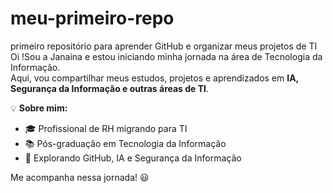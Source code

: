 # meu-primeiro-repo
primeiro repositório para aprender GitHub e organizar meus projetos de TI 
Oi !Sou a Janaina e estou iniciando minha jornada na área de Tecnologia da Informação.  
Aqui, vou compartilhar meus estudos, projetos e aprendizados em **IA, Segurança da Informação e outras áreas de TI**.  

💡 **Sobre mim:**  
- 🎓 Profissional de RH migrando para TI  
- 📚 Pós-graduação em Tecnologia da Informação  
- 🚀 Explorando GitHub, IA e Segurança da Informação  

Me acompanha nessa jornada! 😃
